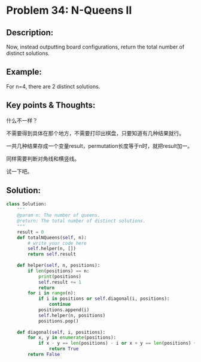 # Problem 34: N-Queens II

## Description:

Now, instead outputting board configurations, return the total number of distinct solutions.

## Example:

For n=4, there are 2 distinct solutions.

## Key points & Thoughts:

什么不一样？

不需要得到具体在那个地方，不需要打印出棋盘，只要知道有几种结果就行。

一共几种结果存成一个变量result，permutation长度等于n时，就把result加一。

同样需要判断对角线和横竖线。

试一下吧。

## Solution:

```python
class Solution:
    """
    @param n: The number of queens.
    @return: The total number of distinct solutions.
    """
    result = 0
    def totalNQueens(self, n):
        # write your code here
        self.helper(n, [])
        return self.result
        
    def helper(self, n, positions):
        if len(positions) == n:
            print(positions)
            self.result += 1
            return
        for i in range(n):
            if i in positions or self.diagonal(i, positions):
                continue
            positions.append(i)
            self.helper(n, positions)
            positions.pop()
            
    def diagonal(self, i, positions):
        for x, y in enumerate(positions):
            if x - y == len(positions) - i or x + y == len(positions) + i:
                return True
        return False
            

```

